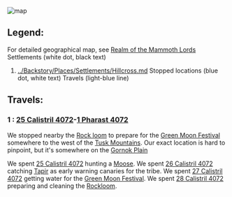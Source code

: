 ![map](map.PNG)
## Legend: 
For detailed geographical map, see [Realm of the Mammoth Lords](../Backstory/Places/Realm-of-the-Mammoth-Lords.md)
Settlements (white dot, black text)
1. [../Backstory/Places/Settlements/Hillcross.md](Hillcross)
Stopped locations (blue dot, white text)
Travels (light-blue line)

## Travels:
### 1 : [25 Calistril 4072](Session-1.md#25%20Calistril%204072)-[1 Pharast 4072](Session-3.md#1%20Pharast%204072)
We stopped nearby the [Rock loom](../Backstory/Places/Places-of-Interest/Rock-loom.md) to prepare for the [Green Moon Festival](../Backstory/History/Events/Green-Moon-Festival.md) somewhere to the west of the [Tusk Mountains](../Backstory/Places/Geographical-Features/Tusk-Mountains.md). Our exact location is hard to pinpoint, but it's somewhere on the [Gornok Plain](../Backstory/Places/Geographical-Features/Gornok-Plain.md)

We spent [25 Calistril 4072](Session-1.md#25%20Calistril%204072) hunting a [Moose](../Backstory/NPCs/Fauna/Moose.md).
We spent [26 Calistril 4072](Session-1.md#26%20Calistril%204072) catching [Tapir](../Backstory/NPCs/Fauna/Tapir.md) as early warning canaries for the tribe. 
We spent [27 Calistril 4072](Session-2.md#27%20Calistril%204072) getting water for the [Green Moon Festival](../Backstory/History/Events/Green-Moon-Festival.md).
We spent [28 Calistril 4072](Session-2.md#28%20Calistril%204072) preparing and cleaning the [Rockloom](../Backstory/Places/Places-of-Interest/Rock-loom.md).
